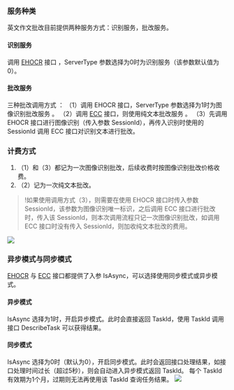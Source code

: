 ### 服务种类
英文作文批改目前提供两种服务方式：识别服务，批改服务。
#### 识别服务
调用 [EHOCR](https://cloud.tencent.com/document/product/1076/35210) 接口 ，ServerType 参数选择为0时为识别服务（该参数默认值为0）。
#### 批改服务
三种批改调用方式 ： 
（1）调用 EHOCR 接口，ServerType 参数选择为1时为图像识别批改服务 。 
（2）调用 [ECC](https://cloud.tencent.com/document/product/1076/35211) 接口，则使用纯文本批改服务 。 
（3）先调用 EHOCR 接口进行图像识别（传入参数 SessionId），再传入识别时使用的 SessionId 调用 ECC 接口对识别文本进行批改。

### 计费方式
1. （1）和（3）都记为一次图像识别批改，后续收费时按图像识别批改价格收费。
2. （2）记为一次纯文本批改。
>!如果使用调用方式（3），则需要在使用 EHOCR 接口时传入参数 SessionId，该参数为图像识别唯一标识，之后调用 ECC 接口进行批改时，传入该 SessionId，则本次调用流程只记一次图像识别批改，如调用 ECC 接口时没有传入 SessionId，则加收纯文本批改的费用。

![](https://main.qcloudimg.com/raw/1e208966aa8c572b81c95180a8d19bda.png)

### 异步模式与同步模式
[EHOCR](https://cloud.tencent.com/document/product/1076/35210) 与 [ECC](https://cloud.tencent.com/document/product/1076/35211) 接口都提供了入参 IsAsync，可以选择使用同步模式或异步模式。
#### 异步模式
IsAsync 选择为1时，开启异步模式。此时会直接返回 TaskId，使用 TaskId 调用接口 DescribeTask 可以获得结果。
#### 同步模式
IsAsync 选择为0时（默认为0），开启同步模式。此时会返回接口处理结果，如接口处理时间过长（超过5秒），则会自动进入异步模式返回 TaskId。
每个 TaskId 有效期为1个月，过期则无法再使用该 TaskId 查询任务结果。
![](https://main.qcloudimg.com/raw/509af9d77d9df9bf5e6ef606573ded06.png)
